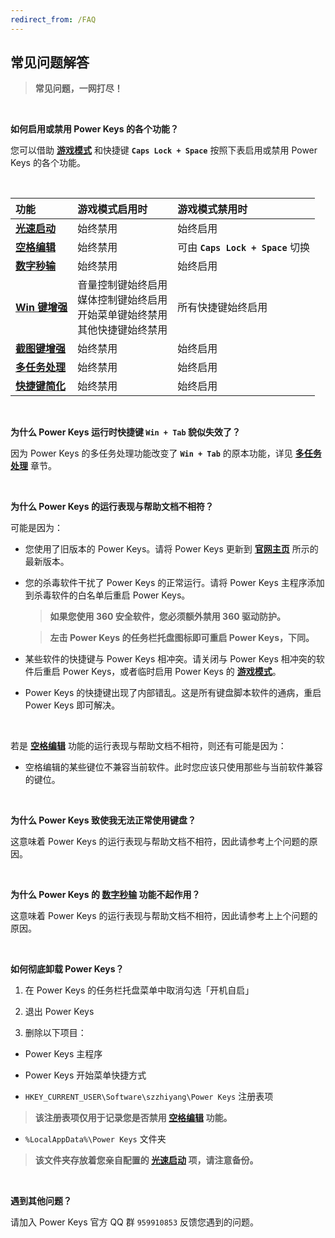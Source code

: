 ```yaml
---
redirect_from: /FAQ
---
```


## 常见问题解答

> **常见问题，一网打尽！**

<br>

**如何启用或禁用 Power Keys 的各个功能？**

您可以借助 [**游戏模式**](/game) 和快捷键 **`Caps Lock + Space`** 按照下表启用或禁用 Power Keys 的各个功能。

<br>

| 功能                         | 游戏模式启用时                                                                       | 游戏模式禁用时                    |
| :--------------------------- | :----------------------------------------------------------------------------------- | :-------------------------------- |
| [**光速启动**](/launcher)    | 始终禁用                                                                             | 始终启用                          |
| [**空格编辑**](/space)       | 始终禁用                                                                             | 可由 **`Caps Lock + Space`** 切换 |
| [**数字秒输**](/numpad)      | 始终禁用                                                                             | 始终启用                          |
| [**Win 键增强**](/win)       | 音量控制键始终启用<br>媒体控制键始终启用<br>开始菜单键始终禁用<br>其他快捷键始终禁用 | 所有快捷键始终启用                |
| [**截图键增强**](/prtsc)     | 始终禁用                                                                             | 始终启用                          |
| [**多任务处理**](/multitask) | 始终禁用                                                                             | 始终启用                          |
| [**快捷键简化**](/simplify)  | 始终禁用                                                                             | 始终启用                          |

<br>

**为什么 Power Keys 运行时快捷键 `Win + Tab` 貌似失效了？**

因为 Power Keys 的多任务处理功能改变了 **`Win + Tab`** 的原本功能，详见 [**多任务处理**](/multitask) 章节。

<br>

**为什么 Power Keys 的运行表现与帮助文档不相符？**

可能是因为：

- 您使用了旧版本的 Power Keys。请将 Power Keys 更新到 [**官网主页**](/) 所示的最新版本。

- 您的杀毒软件干扰了 Power Keys 的正常运行。请将 Power Keys 主程序添加到杀毒软件的白名单后重启 Power Keys。

  > **如果您使用 360 安全软件，您必须额外禁用 360 驱动防护。**

  > **左击 Power Keys 的任务栏托盘图标即可重启 Power Keys，下同。**

- 某些软件的快捷键与 Power Keys 相冲突。请关闭与 Power Keys 相冲突的软件后重启 Power Keys，或者临时启用 Power Keys 的 [**游戏模式**](/game)。

- Power Keys 的快捷键出现了内部错乱。这是所有键盘脚本软件的通病，重启 Power Keys 即可解决。

<br>

若是 [**空格编辑**](/space) 功能的运行表现与帮助文档不相符，则还有可能是因为：

- 空格编辑的某些键位不兼容当前软件。此时您应该只使用那些与当前软件兼容的键位。

<br>

**为什么 Power Keys 致使我无法正常使用键盘？**

这意味着 Power Keys 的运行表现与帮助文档不相符，因此请参考上个问题的原因。

<br>

**为什么 Power Keys 的 [数字秒输](/numpad) 功能不起作用？**

这意味着 Power Keys 的运行表现与帮助文档不相符，因此请参考上上个问题的原因。

<br>

**如何彻底卸载 Power Keys？**

1. 在 Power Keys 的任务栏托盘菜单中取消勾选「开机自启」

2. 退出 Power Keys

3. 删除以下项目：

- Power Keys 主程序

- Power Keys 开始菜单快捷方式

- `HKEY_CURRENT_USER\Software\szzhiyang\Power Keys` 注册表项

> **该注册表项仅用于记录您是否禁用 [空格编辑](/space) 功能。**

- `%LocalAppData%\Power Keys` 文件夹

> **该文件夹存放着您亲自配置的 [光速启动](/launcher) 项，请注意备份。**

<br>

**遇到其他问题？**

请加入 Power Keys 官方 QQ 群 `959910853` 反馈您遇到的问题。
